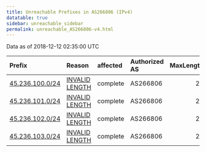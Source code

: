 ```yaml
---
title: Unreachable Prefixes in AS266806 (IPv4)
datatable: true
sidebar: unreachable_sidebar
permalink: unreachable_AS266806-v4.html
---
```


Data as of 2018-12-12 02:35:00 UTC


<div class="datatable-begin"></div>

| Prefix                                                   | Reason                                                                                                     | affected   | Authorized AS   |   MaxLength | Anchor                                         |   unreachable /24s |
|:---------------------------------------------------------|:-----------------------------------------------------------------------------------------------------------|:-----------|:----------------|------------:|:-----------------------------------------------|-------------------:|
| [45.236.100.0/24](https://stat.ripe.net/45.236.100.0/24) | [INVALID LENGTH](https://rpki-validator.ripe.net/announcement-preview?asn=AS266806&prefix=45.236.100.0/24) | complete   | AS266806        |          22 | [LACNIC](unreachable_LACNIC_RPKI_Root-v4.html) |                  1 |
| [45.236.101.0/24](https://stat.ripe.net/45.236.101.0/24) | [INVALID LENGTH](https://rpki-validator.ripe.net/announcement-preview?asn=AS266806&prefix=45.236.101.0/24) | complete   | AS266806        |          22 | [LACNIC](unreachable_LACNIC_RPKI_Root-v4.html) |                  1 |
| [45.236.102.0/24](https://stat.ripe.net/45.236.102.0/24) | [INVALID LENGTH](https://rpki-validator.ripe.net/announcement-preview?asn=AS266806&prefix=45.236.102.0/24) | complete   | AS266806        |          22 | [LACNIC](unreachable_LACNIC_RPKI_Root-v4.html) |                  1 |
| [45.236.103.0/24](https://stat.ripe.net/45.236.103.0/24) | [INVALID LENGTH](https://rpki-validator.ripe.net/announcement-preview?asn=AS266806&prefix=45.236.103.0/24) | complete   | AS266806        |          22 | [LACNIC](unreachable_LACNIC_RPKI_Root-v4.html) |                  1 |

<div class="datatable-end"></div>